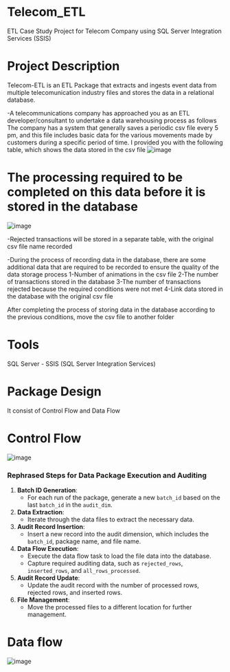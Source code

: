 # Telecom_ETL
 ETL Case Study Project for Telecom Company using SQL Server Integration Services (SSIS)
# Project Description
 Telecom-ETL is an ETL Package that extracts and ingests event data from multiple telecomunication industry files and stores the data in a relational database.

-A telecommunications company has approached you as an ETL developer/consultant to undertake a data warehousing process as follows
The company has a system that generally saves a periodic csv file every 5 pm, and this file includes basic data for the various movements made by customers during a specific period of time.
I provided you with the following table, which shows the data stored in the csv file
 ![image](https://github.com/user-attachments/assets/17a1763a-4aca-4616-be2c-582a9ba13909)

 # The processing required to be completed on this data before it is stored in the database
![image](https://github.com/user-attachments/assets/3effae61-14c2-4709-930d-a9cb589fbb9a)

-Rejected transactions will be stored in a separate table, with the original csv file name recorded

-During the process of recording data in the database, there are some additional data that are required to be recorded to ensure the quality of the data storage process
1-Number of animations in the csv file
2-The number of transactions stored in the database
3-The number of transactions rejected because the required conditions were not met
4-Link data stored in the database with the original csv file

After completing the process of storing data in the database according to the previous conditions, move the csv file to another folder

# Tools
SQL Server - SSIS (SQL Server Integration Services)

# Package Design
It consist of Control Flow and Data Flow
# Control Flow
![image](https://github.com/user-attachments/assets/1827dcaf-8dda-465a-bf19-ce175becf558)
### Rephrased Steps for Data Package Execution and Auditing

1. **Batch ID Generation**: 
   - For each run of the package, generate a new `batch_id` based on the last `batch_id` in the `audit_dim`.
2. **Data Extraction**:
   - Iterate through the data files to extract the necessary data.
3. **Audit Record Insertion**:
   - Insert a new record into the audit dimension, which includes the `batch_id`, package name, and file name.
4. **Data Flow Execution**:
   - Execute the data flow task to load the file data into the database.
   - Capture required auditing data, such as `rejected_rows`, `inserted_rows`, and `all_rows_processed`.
5. **Audit Record Update**:
   - Update the audit record with the number of processed rows, rejected rows, and inserted rows.
6. **File Management**:
   - Move the processed files to a different location for further management.
# Data flow

![image](https://github.com/user-attachments/assets/2c02a36b-1562-4ffc-813b-bfedf0d320a3)



